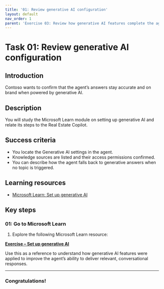 ```yaml
---
title: '01: Review generative AI configuration'
layout: default
nav_order: 1
parent: 'Exercise 03: Review how generative AI features complete the agentic solution'
---
```


# Task 01: Review generative AI configuration

## Introduction
Contoso wants to confirm that the agent’s answers stay accurate and on brand when powered by generative AI.

## Description
You will study the Microsoft Learn module on setting up generative AI and relate its steps to the Real Estate Copilot.
## Success criteria

 - You locate the Generative AI settings in the agent.
 - Knowledge sources are listed and their access permissions confirmed.
 - You can describe how the agent falls back to generative answers when no topic is triggered.

## Learning resources
- <a href="https://learn.microsoft.com/en-us/training/modules/create-bots-power-virtual-agents-copilot/exercise-generative-ai" target="_blank" rel="noopener noreferrer">
  Microsoft Learn: Set up generative AI
</a>

## Key steps

### 01: Go to Microsoft Learn

1. Explore the following Microsoft Learn resource:  

[**Exercise – Set up generative AI**](https://learn.microsoft.com/en-us/training/modules/create-bots-power-virtual-agents-copilot/exercise-generative-ai)

Use this as a reference to understand how generative AI features were applied to improve the agent’s ability to deliver relevant, conversational responses.

<!-- !IMAGE[g2x9unbv.jpg](instructions294087/g2x9unbv.jpg) -->

---

### Congratulations! 